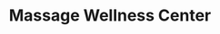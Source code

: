 ---
title: "Massage Wellness Center"
url: /mount-pleasant/massage-wellness-center/
shop: massage
---